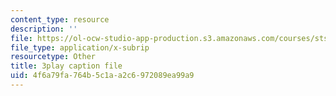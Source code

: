 ```yaml
---
content_type: resource
description: ''
file: https://ol-ocw-studio-app-production.s3.amazonaws.com/courses/sts-069-technology-in-a-dangerous-world-fall-2002/4f6a79fa764b5c1aa2c6972089ea99a9_X2GJVlLC8bc.vtt
file_type: application/x-subrip
resourcetype: Other
title: 3play caption file
uid: 4f6a79fa-764b-5c1a-a2c6-972089ea99a9
---
```

